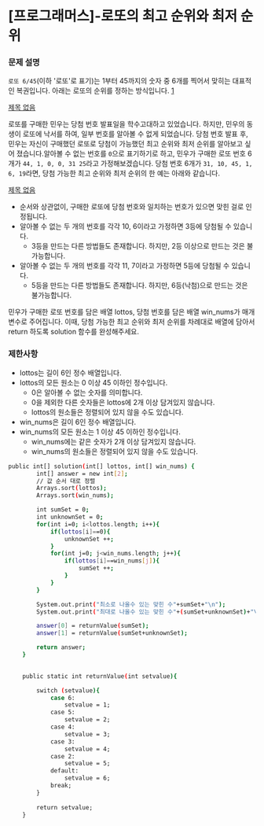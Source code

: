 # [프로그래머스]-로또의 최고 순위와 최저 순위

### **문제 설명**

`로또 6/45`(이하 '로또'로 표기)는 1부터 45까지의 숫자 중 6개를 찍어서 맞히는 대표적인 복권입니다. 아래는 로또의 순위를 정하는 방식입니다. [1](https://programmers.co.kr/learn/courses/30/lessons/77484#fn1)

[제목 없음](https://www.notion.so/52493054341841c2abc11636013348fc)

로또를 구매한 민우는 당첨 번호 발표일을 학수고대하고 있었습니다. 하지만, 민우의 동생이 로또에 낙서를 하여, 일부 번호를 알아볼 수 없게 되었습니다. 당첨 번호 발표 후, 민우는 자신이 구매했던 로또로 당첨이 가능했던 최고 순위와 최저 순위를 알아보고 싶어 졌습니다.알아볼 수 없는 번호를 `0`으로 표기하기로 하고, 민우가 구매한 로또 번호 6개가 `44, 1, 0, 0, 31 25`라고 가정해보겠습니다. 당첨 번호 6개가 `31, 10, 45, 1, 6, 19`라면, 당첨 가능한 최고 순위와 최저 순위의 한 예는 아래와 같습니다.

[제목 없음](https://www.notion.so/805d998d321c4c9dbb0475b9c0ae1240)

- 순서와 상관없이, 구매한 로또에 당첨 번호와 일치하는 번호가 있으면 맞힌 걸로 인정됩니다.
- 알아볼 수 없는 두 개의 번호를 각각 10, 6이라고 가정하면 3등에 당첨될 수 있습니다.
    - 3등을 만드는 다른 방법들도 존재합니다. 하지만, 2등 이상으로 만드는 것은 불가능합니다.
- 알아볼 수 없는 두 개의 번호를 각각 11, 7이라고 가정하면 5등에 당첨될 수 있습니다.
    - 5등을 만드는 다른 방법들도 존재합니다. 하지만, 6등(낙첨)으로 만드는 것은 불가능합니다.

민우가 구매한 로또 번호를 담은 배열 lottos, 당첨 번호를 담은 배열 win_nums가 매개변수로 주어집니다. 이때, 당첨 가능한 최고 순위와 최저 순위를 차례대로 배열에 담아서 return 하도록 solution 함수를 완성해주세요.

### 제한사항

- lottos는 길이 6인 정수 배열입니다.
- lottos의 모든 원소는 0 이상 45 이하인 정수입니다.
    - 0은 알아볼 수 없는 숫자를 의미합니다.
    - 0을 제외한 다른 숫자들은 lottos에 2개 이상 담겨있지 않습니다.
    - lottos의 원소들은 정렬되어 있지 않을 수도 있습니다.
- win_nums은 길이 6인 정수 배열입니다.
- win_nums의 모든 원소는 1 이상 45 이하인 정수입니다.
    - win_nums에는 같은 숫자가 2개 이상 담겨있지 않습니다.
    - win_nums의 원소들은 정렬되어 있지 않을 수도 있습니다.
    

```bash
public int[] solution(int[] lottos, int[] win_nums) {
        int[] answer = new int[2];
        // 값 순서 대로 정렬
        Arrays.sort(lottos);
        Arrays.sort(win_nums);

        int sumSet = 0;
        int unknownSet = 0;
        for(int i=0; i<lottos.length; i++){
            if(lottos[i]==0){
                unknownSet ++;
            }
            for(int j=0; j<win_nums.length; j++){
                if(lottos[i]==win_nums[j]){
                    sumSet ++;
                }
            }
        }

        System.out.print("최소로 나올수 있는 맞힌 수"+sumSet+"\n");
        System.out.print("최대로 나올수 있는 맞힌 수"+(sumSet+unknownSet)+"\n");

        answer[0] = returnValue(sumSet);
        answer[1] = returnValue(sumSet+unknownSet);

        return answer;
    }

   
    public static int returnValue(int setvalue){

        switch (setvalue){
            case 6:
                setvalue = 1;
            case 5:
                setvalue = 2;
            case 4:
                setvalue = 3;
            case 3:
                setvalue = 4;
            case 2:
                setvalue = 5;
            default:
                setvalue = 6;
            break;
        }
        
        return setvalue;
    }
```